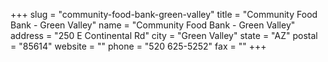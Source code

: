 +++
slug = "community-food-bank-green-valley"
title = "Community Food Bank - Green Valley"
name = "Community Food Bank - Green Valley"
address = "250 E Continental Rd"
city = "Green Valley"
state = "AZ"
postal = "85614"
website = ""
phone = "520 625-5252"
fax = ""
+++
